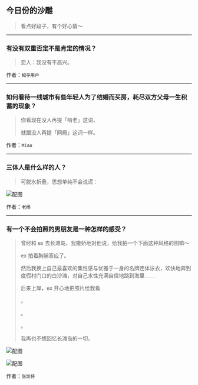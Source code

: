 ## 今日份的沙雕

> 看点好段子，有个好心情～


 
---

### 有没有双重否定不是肯定的情况？

> 恋人：我没有不高兴。


作者：`知乎用户`

---

### 如何看待一线城市有些年轻人为了结婚而买房，耗尽双方父母一生积蓄的现象？

> 你看现在没人再提「啃老」这词，
> 
> 就跟没人再提「网瘾」这词一样。


作者：`Miao`

---

### 三体人是什么样的人？

> 可脱水折叠，思想单纯不会说谎：



![配图](http://pic1.zhimg.com/70/0ad72d028b928a903df43a8a3a36f194_b.jpg)


作者：`老杨`

---

### 有一个不会拍照的男朋友是一种怎样的感受？

> 曾经和 ex 去长滩岛，我撒娇地对他说，给我拍一个下面这种风格的图嘛～
> 
> ex 拍着胸脯答应了。
> 
> 然后我换上自己最喜欢的集性感与优雅于一身的名牌连体泳衣，欢快地奔到度假村门口的白沙滩，对自己水性充满自信地跳到海里.……
> 
> 后来上岸，ex 开心地把照片给我看
> 
> 。
> 
> 。
> 
> 。
> 
> 我再也不想回忆长滩岛的一切。



![配图](http://pic3.zhimg.com/70/2eeaa422b4ed301d98b4143b33b4e696_b.jpg)



![配图](http://pic3.zhimg.com/70/2342c039564edaeef1459f5c7cc7d94e_b.jpg)


作者：`张凯特`